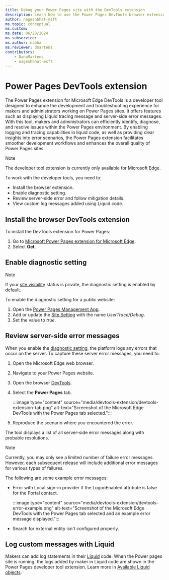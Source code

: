 ```yaml
---
title: Debug your Power Pages site with the DevTools extension
description: Learn how to use the Power Pages DevTools browser extension to debug a Power Pages site.
author: nageshbhat-msft
ms.topic: conceptual
ms.custom: 
ms.date: 06/28/2024
ms.subservice:
ms.author: nabha
ms.reviewer: dmartens
contributors:
    - DanaMartens
    - nageshbhat-msft
---
```


# Power Pages DevTools extension

The Power Pages extension for Microsoft Edge DevTools is a developer tool designed to enhance the development and troubleshooting experience for makers and administrators working on Power Pages sites. It offers features such as displaying Liquid tracing message and server-side error messages. With this tool, makers and administrators can efficiently identify, diagnose, and resolve issues within the Power Pages environment. By enabling logging and tracing capabilities in liquid code, as well as providing clear insights into error scenarios, the Power Pages extension facilitates smoother development workflows and enhances the overall quality of Power Pages sites.

> [!NOTE]
> The developer tool extension is currently only available for Microsoft Edge.

To work with the developer tools, you need to:

- Install the browser extension.
- Enable diagnostic setting.
- Review server-side error and follow mitigation details.
- View custom log messages added using Liquid code.

## Install the browser DevTools extension

To install the DevTools extension for Power Pages:

1. Go to [Microsoft Power Pages extension for Microsoft Edge](https://go.microsoft.com/fwlink/?linkid=2270261).
1. Select **Get**.

## Enable diagnostic setting

> [!NOTE]
> If your [site visibility](../security/site-visibility.md) status is private, the diagnostic setting is enabled by default.

To enable the diagnostic setting for a public website:

1. Open the [Power Pages Management App](portal-management-app.md).
1. Add or update the [Site Setting](configure-site-settings.md) with the name *UserTrace/Debug*.
1. Set the value to *true*.

## Review server-side error messages

When you enable the [diagnostic setting](#enable-diagnostic-setting), the platform logs any errors that occur on the server. To capture these server error messages, you need to:

1. Open the Microsoft Edge web browser.
1. Navigate to your Power Pages website.
1. Open the browser [DevTools](/microsoft-edge/devtools-guide-chromium/overview#open-devtools).
1. Select the **Power Pages** tab.

    :::image type="content" source="media/devtools-extension/devtools-extension-tab.png" alt-text="Screenshot of the Microsoft Edge DevTools with the Power Pages tab selected.":::

1. Reproduce the scenario where you encountered the error.

The tool displays a list of all server-side error messages along with probable resolutions.

> [!NOTE]
> Currently, you may only see a limited number of failure error messages. However, each subsequent release will include additional error messages for various types of failures.

The following are some example error messages:

- Error with Local sign-in provider if the LogonEnabled attribute is false for the Portal contact.

    :::image type="content" source="media/devtools-extension/devtools-error-example.png" alt-text="Screenshot of the Microsoft Edge DevTools with the Power Pages tab selected and an example error message displayed.":::

- Search for external entity isn't configured properly.

## Log custom messages with Liquid

Makers can add log statements in their [Liquid](liquid/liquid-overview.md) code. When the Power pages site is running, the logs added by maker in Liquid code are shown in the Power Pages developer tool extension. Learn more in [Available Liquid objects](liquid/liquid-objects.md#log).
